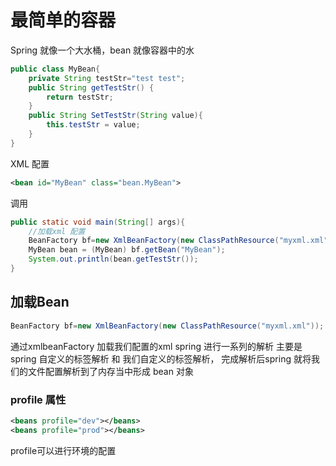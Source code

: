 # 最简单的容器
Spring 就像一个大水桶，bean 就像容器中的水
```java
public class MyBean{
    private String testStr="test test";
    public String getTestStr() {
        return testStr;
    }
    public String SetTestStr(String value){
        this.testStr = value;
    }
}
```
XML 配置
```xml
<bean id="MyBean" class="bean.MyBean">
```
调用
```java
public static void main(String[] args){
    //加载xml 配置
    BeanFactory bf=new XmlBeanFactory(new ClassPathResource("myxml.xml"));
    MyBean bean = (MyBean) bf.getBean("MyBean");
    System.out.println(bean.getTestStr());
}
```
## 加载Bean
```java
BeanFactory bf=new XmlBeanFactory(new ClassPathResource("myxml.xml"));
```
通过xmlbeanFactory 加载我们配置的xml spring 进行一系列的解析
主要是spring 自定义的标签解析 和 我们自定义的标签解析，
完成解析后spring 就将我们的文件配置解析到了内存当中形成 bean 对象

### profile 属性
```xml
<beans profile="dev"></beans>
<beans profile="prod"></beans>
```
profile可以进行环境的配置


